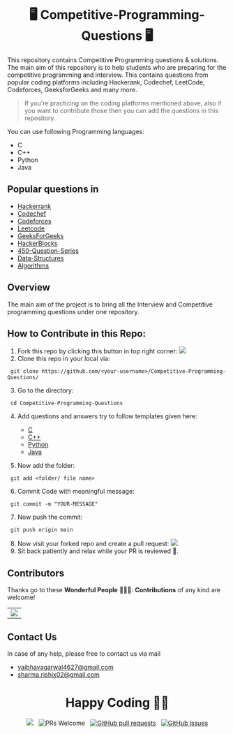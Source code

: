 <h1 align="center">🖥 Competitive-Programming-Questions 🖥</h1>

This repository contains Competitive Programming questions & solutions. The main aim of this repository is to help students who are preparing for the competitive programming and interview. This contains questions from popular coding platforms including Hackerank, Codechef, LeetCode, Codeforces, GeeksforGeeks and many more.

> If you're practicing on the coding platforms mentioned above, also if you want to contribute those then you can add the questions in this repository.

You can use following Programming languages:
* C
* C++
* Python
* Java

## Popular questions in

* [Hackerrank](https://hackerrank.com)
* [Codechef](https://codechef.com)
* [Codeforces](https://codeforces.com)
* [Leetcode](https://leetcode.com)
* [GeeksForGeeks](https://practice.geeksforgeeks.org)
* [HackerBlocks](https://hack.codingblocks.com)
* [450-Question-Series](https://drive.google.com/file/d/1FMdN_OCfOI0iAeDlqswCiC2DZzD4nPsb/view)
* [Data-Structures]()
* [Algorithms]()

## Overview

The main aim of the project is to bring all the Interview and Competitive programming questions under one repository.

## How to Contribute in this Repo:
1. Fork this repo by clicking this button in top right corner: 
   <img src="https://github.com/vaibhavagarwal47/Competitive-Programming-Questions/blob/main/.github/images/Fork.png"></img>
2. Clone this repo in your local via:  
```
 git clone https://github.com/<your-username>/Competitive-Programming-Questions/
```
3. Go to the directory:
```
 cd Competitive-Programming-Questions
```
4. Add questions and answers try to follow templates given here:<br>
   - [C](https://github.com/vaibhavagarwal47/Competitive-Programming-Questions/blob/main/.github/templates/C.cpp)
   - [C++](https://github.com/vaibhavagarwal47/Competitive-Programming-Questions/blob/main/.github/templates/C%2B%2B.cpp)
   - [Python](https://github.com/vaibhavagarwal47/Competitive-Programming-Questions/blob/main/.github/templates/python.py)
   - [Java](https://github.com/vaibhavagarwal47/Competitive-Programming-Questions/blob/main/.github/templates/java.java)
   
5. Now add the folder:
```
 git add <folder/ file name>
```
6. Commit Code with meaningful message:
```
 git commit -m "YOUR-MESSAGE"
```
7. Now push the commit:
```
 git push origin main
```
8. Now visit your forked repo and create a pull request:
  <img src="https://github.com/vaibhavagarwal47/Competitive-Programming-Questions/blob/main/.github/images/PR.png"></img>
9. Sit back patiently and relax while your PR is reviewed 🌟.

## Contributors


Thanks go to these **Wonderful People** 👨🏻‍💻:  **Contributions** of any kind are welcome! 
<table>
	<tr>
		 <td>
  <a href="https://github.com/vaibhavagarwal47/Competitive-Programming-Questions/graphs/contributors">
  <img src="https://contrib.rocks/image?repo=vaibhavagarwal47/Competitive-Programming-Questions" />
  </a>
		</td>
	</tr>
</table>

## Contact Us
In case of any help, please free to contact us via mail
* vaibhavagarwal4627@gmail.com
* sharma.rishix02@gmail.com

<h1 align="center">Happy Coding 🧑‍💻</h1>
<div align="center">
<a href="https://github.com/vaibhavagarwal47/Competitive-Programming-Questions/blob/master/LICENSE" target="_blank"><img src="https://img.shields.io/github/license/vaibhavagarwal47/Competitive-Programming-Questions?style=for-the-badge" /></a>&nbsp;&nbsp; <img src="https://img.shields.io/badge/PRs-welcome-brightgreen.svg?style=for-the-badge" alt="PRs Welcome" />&nbsp;&nbsp; <a href="https://github.com/vaibhavagarwal47/Competitive-Programming-Questions/pulls" target="_blank"><img alt="GitHub pull requests" src="https://img.shields.io/github/issues-pr/vaibhavagarwal47/Competitive-Programming-Questions?style=for-the-badge" /></a>&nbsp;&nbsp; <a href="https://github.com/vaibhavagarwal47/Competitive-Programming-Questions/issues" target="_blank"><img alt="GitHub issues" src="https://img.shields.io/github/issues/vaibhavagarwal47/Competitive-Programming-Questions?style=for-the-badge" /></a>
	</div>
